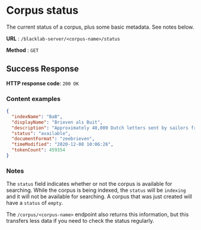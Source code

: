 # Corpus status

The current status of a corpus, plus some basic metadata. See notes below.

**URL** : `/blacklab-server/<corpus-name>/status`

**Method** : `GET`

## Success Response

**HTTP response code**: `200 OK`

### Content examples

```json
{
  "indexName": "BaB",
  "displayName": "Brieven als Buit",
  "description": "Approximately 40,000 Dutch letters sent by sailors from the second half of the 17th to the early 19th centuries.",
  "status": "available",
  "documentFormat": "zeebrieven",
  "timeModified": "2020-12-08 10:06:26",
  "tokenCount": 459354
}
```

### Notes

The `status` field indicates whether or not the corpus is available for searching. While the corpus is being indexed, the `status` will be `indexing` and it will not be available for searching. A corpus that was just created will have a `status` of `empty`.

The `/corpus/<corpus-name>` endpoint also returns this information, but this transfers less data if you need to check the status regularly.

